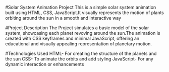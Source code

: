 #Solar System Animation Project
This is a simple solar system animation built using HTML, CSS, JavaScript.It visually represents the motion of plants orbiting around the sun in a smooth and interactive way

#Project Description
The Project simulates a basic model of the solar system, showcasing each planet revoving around the sun.The animation is created with CSS keyframes and minimal JavaScript, offering an educational and visually appealing representation of planetary motion.

#Technologies Used
HTML- For creating the structure of the planets and the sun
CSS- To animate the orbits and add styling
JavaScript- For any dynamic interaction or enhancements
